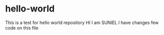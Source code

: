 # hello-world
This is a test for hello world repository
HI I am SUNIEL
I have changes few code on this file
